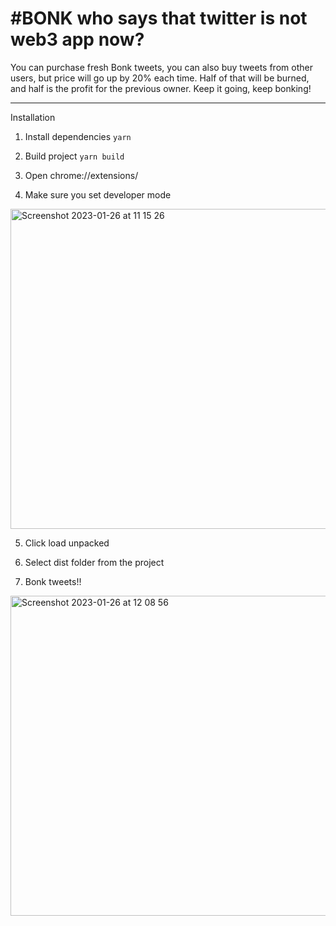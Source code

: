 # #BONK who says that twitter is not web3 app now? 
You can purchase fresh Bonk tweets, you can also buy tweets from other users, but price will go up by 20% each time.
Half of that will be burned, and half is the profit for the previous owner. Keep it going, keep bonking!

---

Installation

1. Install dependencies 
```yarn```

2. Build project
```yarn build```

3. Open chrome://extensions/

4. Make sure you set developer mode 
<img width="512" alt="Screenshot 2023-01-26 at 11 15 26" src="https://user-images.githubusercontent.com/23741732/214811157-537766a7-136f-424a-9ebe-e564bbb3804d.png">

5. Click load unpacked 

6. Select dist folder from the project

7. Bonk tweets!!

<img width="512" alt="Screenshot 2023-01-26 at 12 08 56" src="https://user-images.githubusercontent.com/23741732/214821455-4c9c322c-6e1b-4e8f-9773-68162d93a510.png">
